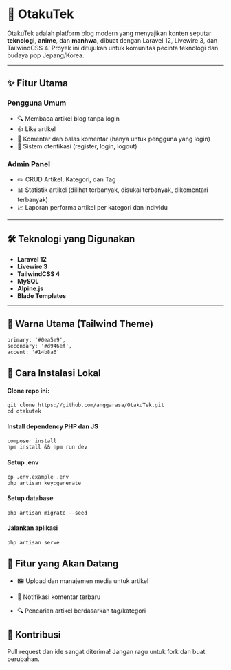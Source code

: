 # 🧠 OtakuTek

OtakuTek adalah platform blog modern yang menyajikan konten seputar **teknologi**, **anime**, dan **manhwa**, dibuat dengan Laravel 12, Livewire 3, dan TailwindCSS 4. Proyek ini ditujukan untuk komunitas pecinta teknologi dan budaya pop Jepang/Korea.

---

## ✨ Fitur Utama

### Pengguna Umum
- 🔍 Membaca artikel blog tanpa login
- 👍 Like artikel
- 💬 Komentar dan balas komentar (hanya untuk pengguna yang login)
- 🔐 Sistem otentikasi (register, login, logout)

### Admin Panel
- ✏️ CRUD Artikel, Kategori, dan Tag
- 📊 Statistik artikel (dilihat terbanyak, disukai terbanyak, dikomentari terbanyak)
- 📈 Laporan performa artikel per kategori dan individu

---

## 🛠️ Teknologi yang Digunakan

- **Laravel 12**
- **Livewire 3**
- **TailwindCSS 4**
- **MySQL**
- **Alpine.js**
- **Blade Templates**

---

## 🎨 Warna Utama (Tailwind Theme)

```
primary: '#0ea5e9',
secondary: '#d946ef',
accent: '#14b8a6'
```
## 🚀 Cara Instalasi Lokal

#### Clone repo ini:
```
git clone https://github.com/anggarasa/OtakuTek.git
cd otakutek
```

#### Install dependency PHP dan JS
```
composer install
npm install && npm run dev
```

#### Setup .env
```
cp .env.example .env
php artisan key:generate
```

#### Setup database
```
php artisan migrate --seed
```

#### Jalankan aplikasi
```
php artisan serve
```

## 🧪 Fitur yang Akan Datang
- 🖼️ Upload dan manajemen media untuk artikel

- 🔔 Notifikasi komentar terbaru

- 🔍 Pencarian artikel berdasarkan tag/kategori

## 🤝 Kontribusi
Pull request dan ide sangat diterima! Jangan ragu untuk fork dan buat perubahan.
